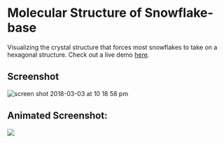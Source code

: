 # Molecular Structure of Snowflake-base
Visualizing the crystal structure that forces most snowflakes to take on a hexagonal structure. Check out a live demo [here](https://zackstout.github.io/molecular-snowflake/).

## Screenshot
![screen shot 2018-03-03 at 10 18 58 pm](https://user-images.githubusercontent.com/29472568/36942122-4d5da570-1f31-11e8-9bbb-18c2b085d6c8.png)

## Animated Screenshot:
![](https://media.giphy.com/media/AS4MHjFlOgKRTLVYIZ/giphy.gif)
